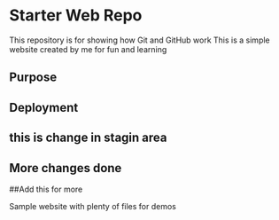 # Starter Web Repo

This repository is for showing how Git and GitHub work
This is a simple website created by me for fun and learning 

## Purpose

## Deployment


## this is change in stagin area

## More changes done 

##Add this for more 

Sample website with plenty of files for demos